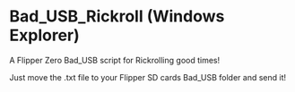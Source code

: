 # Bad_USB_Rickroll (Windows Explorer)
A Flipper Zero Bad_USB script for Rickrolling good times!

Just move the .txt file to your Flipper SD cards Bad_USB folder and send it!
